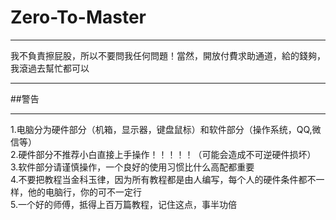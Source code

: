 # Zero-To-Master
***
我不負責擦屁股，所以不要問我任何問題！當然，開放付費求助通道，給的錢夠，我滾過去幫忙都可以
***
##警告
***
1.电脑分为硬件部分（机箱，显示器，键盘鼠标）和软件部分（操作系统，QQ,微信等）  
2.硬件部分不推荐小白直接上手操作！！！！！（可能会造成不可逆硬件损坏）  
3.软件部分请谨慎操作，一个良好的使用习惯比什么高配都重要  
4.不要把教程当金科玉律，因为所有教程都是由人编写，每个人的硬件条件都不一样，他的电脑行，你的可不一定行  
5.一个好的师傅，抵得上百万篇教程，记住这点，事半功倍

